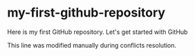 # my-first-github-repository
Here is my first GitHub repository. Let's get started with GitHub

This line was modified manually during conflicts resolution.


